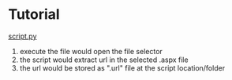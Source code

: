 # Tutorial

[script.py](aspx2url.py)

1. execute the file would open the file selector
2. the script would extract url in the selected .aspx file
3. the url would be stored as ".url" file at the script location/folder

